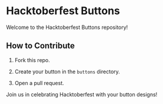 # Hacktoberfest Buttons

Welcome to the Hacktoberfest Buttons repository!

## How to Contribute

1. Fork this repo.

2. Create your button in the `buttons` directory.

3. Open a pull request.

Join us in celebrating Hacktoberfest with your button designs!
